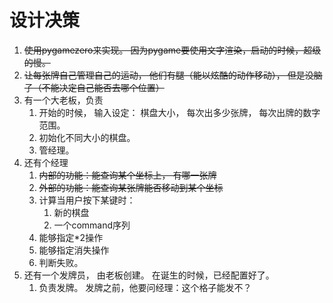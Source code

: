 
# 设计决策
1. ~~使用pygamezero来实现。 因为pygame要使用文字渲染，启动的时候，超级的慢。~~
2. ~~让每张牌自己管理自己的运动， 他们有腿（能以炫酷的动作移动）， 但是没脑子（不能决定自己能否去哪个位置）~~
3. 有一个大老板，负责
   1. 开始的时候， 输入设定： 棋盘大小， 每次出多少张牌， 每次出牌的数字范围。
   2. 初始化不同大小的棋盘。
   3. 管经理。
4. 还有个经理
   1. ~~内部的功能：能查询某个坐标上， 有哪一张牌~~
   2. ~~外部的功能：能查询某张牌能否移动到某个坐标~~
   3. 计算当用户按下某键时：
      1. 新的棋盘
      2. 一个command序列
   4. 能够指定*2操作
   5. 能够指定消失操作
   6. 判断失败。
5. 还有一个发牌员， 由老板创建。 在诞生的时候，已经配置好了。
   1. 负责发牌。 发牌之前，他要问经理：这个格子能发不？


